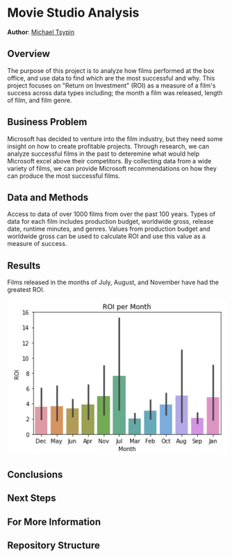 # Movie Studio Analysis

**Author**: [Michael Tsypin](email:mtsypin9@yahoo.com)

## Overview

The purpose of this project is to analyze how films performed at the box office, and use data to find which are the most successful and why. This project focuses on "Return on Investment" (ROI) as a measure of a film's success across data types including; the month a film was released, length of film, and film genre.

## Business Problem

Microsoft has decided to venture into the film industry, but they need some insight on how to create profitable projects. Through research, we can analyze successful films in the past to deteremine what would help Microsoft excel above their competitors. By collecting data from a wide variety of films, we can provide Microsoft recommendations on how they can produce the most successful films.

## Data and Methods

Access to data of over 1000 films from over the past 100 years. Types of data for each film includes production budget, worldwide gross, release date, runtime minutes, and genres. Values from production budget and worldwide gross can be used to calculate ROI and use this value as a measure of success.

## Results

Films released in the months of July, August, and November have had the greatest ROI.

![ROI per Month](https://github.com/mtip9/dsc-phase-1-project/blob/master/ROI%20per%20Month.png)

## Conclusions



## Next Steps



## For More Information



## Repository Structure
